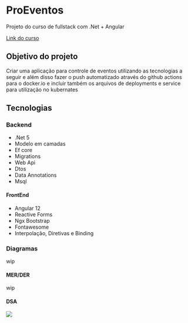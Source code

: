 # ProEventos

Projeto do curso de fullstack com .Net + Angular

[Link do curso](https://www.udemy.com/course/angular-dotnetcore-efcore/)

## Objetivo do projeto

Criar uma aplicação para controle de eventos utilizando as tecnologias a seguir e além disso fazer o push automatizado através do github actions para o docker.io e incluir também os arquivos de deployments e service para utilização no kubernates

## Tecnologias

### Backend

- .Net 5
- Modelo em camadas
- Ef core
- Migrations
- Web Api
- Dtos
- Data Annotations
- Msql

#### FrontEnd

- Angular 12
- Reactive Forms
- Ngx Bootstrap
- Fontawesome
- Interpolação, Diretivas e Binding

### Diagramas

wip

#### MER/DER

wip

#### DSA

<img src="https://user-images.githubusercontent.com/24505963/138283271-2858b093-8da7-447d-a03f-c186cf77eb7f.png" widght="150">


